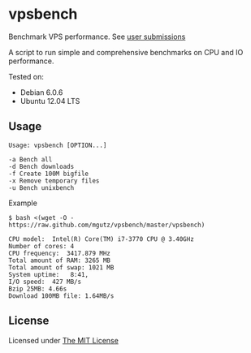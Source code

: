 # vpsbench

Benchmark VPS performance. See [user submissions](https://github.com/mgutz/vpsbench/wiki/VPS-Hosts)

A script to run simple and comprehensive benchmarks on CPU and IO performance.


Tested on:

* Debian 6.0.6
* Ubuntu 12.04 LTS


## Usage

    Usage: vpsbench [OPTION...]

    -a Bench all
    -d Bench downloads
    -f Create 100M bigfile
    -x Remove temporary files
    -u Bench unixbench


Example

    $ bash <(wget -O - https://raw.github.com/mgutz/vpsbench/master/vpsbench)

    CPU model:  Intel(R) Core(TM) i7-3770 CPU @ 3.40GHz
    Number of cores: 4
    CPU frequency:  3417.879 MHz
    Total amount of RAM: 3265 MB
    Total amount of swap: 1021 MB
    System uptime:   8:41,
    I/O speed:  427 MB/s
    Bzip 25MB: 4.66s
    Download 100MB file: 1.64MB/s


## License

Licensed under [The MIT License](LICENSE)

